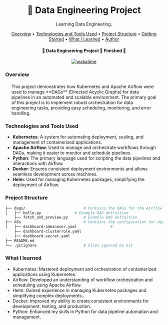 <h1 align="center">🚗 Data Engineering Project</h1>
<p align="center" id="objetivo">Learning Data Engineering. 
</p> 

<p align="center">
 <a href="#overview">Overview</a> •
 <a href="#features">Technologies and Tools Used</a> •
 <a href="#roadmap">Project Structure</a> • 
 <a href="#tecnologias">Getting Started</a> • 
 <a href="#learned">What I Learned</a> •
 <a href="#author">Author</a>
</p>

<h4 align="center"> 
	🚧  Data Engineering Project 🚀 Finished  🚧 
</h4>

<div align="center">
	<a href="https://wakatime.com/badge/user/8028aaab-232d-4832-8b66-f103e1d713b9/project/19e4d374-1f72-4f92-8ff9-385577530404"><img src="https://wakatime.com/badge/user/8028aaab-232d-4832-8b66-f103e1d713b9/project/19e4d374-1f72-4f92-8ff9-385577530404.svg" alt="wakatime"></a>
</div>

### Overview

<div style='margin: 20px' id="overview">
This project demonstrates how Kubernetes and Apache Airflow were used to manage **DAGs** (Directed Acyclic Graphs) for data pipelines in an automated and scalable environment. The primary goal of this project is to implement robust orchestration for data engineering tasks, providing easy scheduling, monitoring, and error handling.
</div>

### Technologies and Tools Used

<div id="features">

- **Kubernetes**: A system for automating deployment, scaling, and management of containerized applications.
- **Apache Airflow**: Used to manage and orchestrate workflows through DAGs, making it easier to monitor and schedule pipelines.
- **Python**: The primary language used for scripting the data pipelines and interactions with Airflow.
- **Docker**: Ensures consistent deployment environments and allows seamless development across machines.
- **Helm**: Used for managing Kubernetes packages, simplifying the deployment of Airflow.

</div>

<div id="roadmap">

### Project Structure

```bash
├── dags/                          # Contains the DAGs for the Airflow scheduler
│   ├── hello.py	           # Example DAG definition
    ├── fetch_and_preview.py       # Example DAG definition
├── k8s                            # Contains the configuration for deploying Airflow using Helm
│   ├── dashboard-adminuser.yaml	           # 
    ├── dashboard-clusterrole.yaml       
    ├── dashboard-secret.yaml 
├── README.md                      
└── .gitignore                     # Files ignored by Git

```
</div>

### What I learned
	
- Kubernetes: Mastered deployment and orchestration of containerized applications using Kubernetes.
- Airflow: Developed an understanding of workflow orchestration and scheduling using Apache Airflow.
- Helm: Gained experience in managing Kubernetes packages and simplifying complex deployments..
- Docker: Improved my ability to create consistent environments for development, testing, and production.
- Python: Enhanced my skills in Python for data pipeline automation and management.

